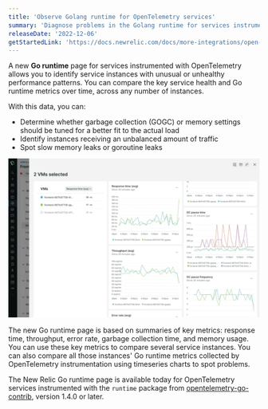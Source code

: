 ```yaml
---
title: 'Observe Golang runtime for OpenTelemetry services' 
summary: 'Diagnose problems in the Golang runtime for services instrumented with OpenTelemetry' 
releaseDate: '2022-12-06' 
getStartedLink: 'https://docs.newrelic.com/docs/more-integrations/open-source-telemetry-integrations/opentelemetry/view-your-data/opentelemetry-go-runtime-page/' 
---
```

A new **Go runtime** page for services instrumented with OpenTelemetry allows you to identify service instances with unusual or unhealthy performance patterns. You can compare the key service health and Go runtime metrics over time, across any number of instances.

With this data, you can:

  * Determine whether garbage collection (GOGC) or memory settings should be tuned for a better fit to the actual load
  * Identify instances receiving an unbalanced amount of traffic
  * Spot slow memory leaks or goroutine leaks

![Comparison view with timeseries charts, showing Go runtime instances with different throughput rates, as well as different garbage collection behavior](./images/whats-new-otel-go-runtime.webp "Comparison view with timeseries charts, showing Go runtime instances with different throughput rates, as well as different garbage collection behavior")

The new Go runtime page is based on summaries of key metrics: response time, throughput, error rate, garbage collection time, and memory usage. You can use these key metrics to compare several service instances. You can also compare all those instances' Go runtime metrics collected by OpenTelemetry instrumentation using timeseries charts to spot problems.

The New Relic Go runtime page is available today for OpenTelemetry services instrumented with the `runtime` package from [opentelemetry-go-contrib](https://github.com/open-telemetry/opentelemetry-go-contrib/tree/main/instrumentation), version 1.4.0 or later.
